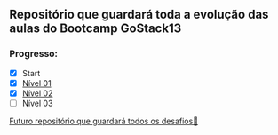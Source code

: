 ## Repositório que guardará toda a evolução das aulas do Bootcamp GoStack13

### Progresso:
- [x] Start
- [x] [Nível 01](https://github.com/savio777/bootcamp-gostack11/tree/nivel-01)
- [x] [Nível 02](https://github.com/savio777/bootcamp-gostack11/tree/nivel-02)
- [ ] Nível 03

[Futuro repositório que guardará todos os desafios📂](https://github.com/savio777/desafios-gostack11)

